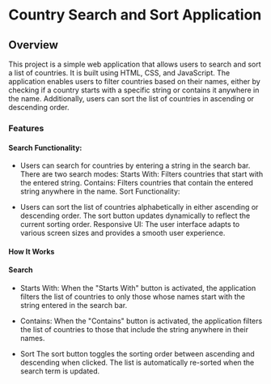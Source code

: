 # Country Search and Sort Application

## Overview
This project is a simple web application that allows users to search and sort a list of countries. It is built using HTML, CSS, and JavaScript. The application enables users to filter countries based on their names, either by checking if a country starts with a specific string or contains it anywhere in the name. Additionally, users can sort the list of countries in ascending or descending order.

### Features

#### Search Functionality:

* Users can search for countries by entering a string in the search bar.
There are two search modes:
Starts With: Filters countries that start with the entered string.
Contains: Filters countries that contain the entered string anywhere in the name.
Sort Functionality:

* Users can sort the list of countries alphabetically in either ascending or descending order.
The sort button updates dynamically to reflect the current sorting order.
Responsive UI: The user interface adapts to various screen sizes and provides a smooth user experience.

#### How It Works

#### Search

* Starts With: When the "Starts With" button is activated, the application filters the list of countries to only those whose names start with the string entered in the search bar.

* Contains: When the "Contains" button is activated, the application filters the list of countries to those that include the string anywhere in their names.

* Sort
The sort button toggles the sorting order between ascending and descending when clicked. The list is automatically re-sorted when the search term is updated.